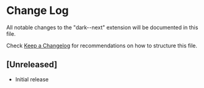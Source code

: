 # Change Log

All notable changes to the "dark--next" extension will be documented in this file.

Check [Keep a Changelog](http://keepachangelog.com/) for recommendations on how to structure this file.

## [Unreleased]

- Initial release
